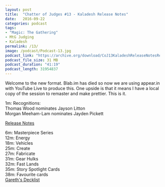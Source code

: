 ```yaml
---
layout: post
title:  "Chatter of Judges #13 - Kaladesh Release Notes"
date:   2016-09-22
categories: podcast
tags:
- "Magic: The Gathering"
- MtG Judging
- Kaladesh
permalink: /13/
image: /podcast/Podcast-13.jpg
podcast_link: "https://archive.org/download/CoJ13KaladeshReleaseNotesRemastered_20160924_0752/CoJ_13_-_Kaladesh_Release_Notes_-_Remastered.mp3"
podcast_file_size: 31 MB
podcast_duration: "41:19"
podcast_length: 31954837
---
```


Welcome to the new format. Blab.im has died so now we are using appear.in with YouTube Live to produce this. One upside is that it means I have a local copy of the session to remaster and make prettier. This is it.

1m: Recognitions:  
    Thomas Wood nominates Jayson Litton  
    Morgan Meeham-Lam nominates Jayden Pickett

[Release Notes](https://magic.wizards.com/en/articles/archive/feature/kaladesh-release-notes-2016-09-16)

6m: Masterpiece Series  
12m: Energy  
18m: Vehicles  
25m: Create  
27m: Fabricate  
31m: Gear Hulks  
32m: Fast Lands  
35m: Story Spotlight Cards  
38m: Favourite cards  
[Gareth's Decklist](https://deckbox.org/sets/1501887)
